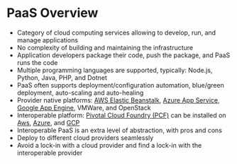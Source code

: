 # PaaS Overview

* Category of cloud computing services allowing to develop, run, and manage applications
* No complexity of building and maintaining the infrastructure
* Application developers package their code, push the package, and PaaS runs the code
* Multiple programming languages are supported, typically: Node.js, Python, Java, PHP, and Dotnet
* PaaS often supports deployment/configuration automation, blue/green deployment, auto-scaling and auto-healing
* Provider native platforms: [AWS Elastic Beanstalk](https://aws.amazon.com/elasticbeanstalk/), [Azure App Service](https://docs.microsoft.com/en-us/azure/app-service/), [Google App Engine](https://cloud.google.com/appengine/), VMWare, and OpenStack
* Interoperable platform: [Pivotal Cloud Foundry \(PCF\)](https://pivotal.io/platform) can be installed on [Aws](https://docs.pivotal.io/platform/2-8/customizing/aws.html), [Azure](https://azuremarketplace.microsoft.com/en-us/marketplace/apps/pivotal.pivotal-cloud-foundry), and [GCP](https://docs.pivotal.io/platform/2-8/customizing/gcp.html)
* Interoperable PaaS is an extra level of abstraction, with pros and cons
* Deploy to different cloud providers seamlessly
* Avoid a lock-in with a cloud provider and find a lock-in with the interoperable provider

